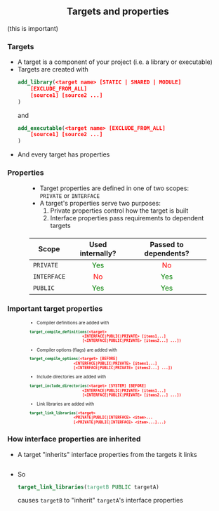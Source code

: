 
<h2 style="text-align: center">Targets and properties</h2>

(this is important) 


### Targets

- A target is a component of your project (i.e. a library or executable)
- Targets are created with
    ```cmake
    add_library(<target name> [STATIC | SHARED | MODULE]
        [EXCLUDE_FROM_ALL]
        [source1] [source2 ...]
    )
    ```
    and
    ```cmake
    add_executable(<target name> [EXCLUDE_FROM_ALL]
        [source1] [source2 ...]
    )
    ```
- And every target has properties


### Properties
<div style="text-align: left; width: 80%; display: block; margin-left: auto; margin-right: auto;">

- Target properties are defined in one of two scopes: `PRIVATE` or `INTERFACE`
- A target's properties serve two purposes:
    1. Private properties control how the target is built
    2. Interface properties pass requirements to dependent targets

<div style="text-align: center; font-size: 0.6em; margin: 20px auto;">

| Scope | Used internally? | Passed to dependents? |
|---|:---:|:---:|
| `PRIVATE` | <span style="color: green;">Yes</span> | <span style="color: red;">No</span> |
| `INTERFACE` | <span style="color: red;">No</span> | <span style="color: green;">Yes</span> |
| `PUBLIC` | <span style="color: green;">Yes</span> | <span style="color: green;">Yes</span> |

</div>
</div>


### Important target properties
<div style="text-align: left; width: 80%; display: block; margin-left: auto; margin-right: auto; font-size: 0.7em;">

- Compiler definitions are added with

```cmake
target_compile_definitions(<target>
                        <INTERFACE|PUBLIC|PRIVATE> [items1...]
                        [<INTERFACE|PUBLIC|PRIVATE> [items2...] ...])
```
- Compiler options (flags) are added with

```cmake
target_compile_options(<target> [BEFORE]
                    <INTERFACE|PUBLIC|PRIVATE> [items1...]
                    [<INTERFACE|PUBLIC|PRIVATE> [items2...] ...])
```
- Include directories are added with

```cmake
target_include_directories(<target> [SYSTEM] [BEFORE]
                        <INTERFACE|PUBLIC|PRIVATE> [items1...]
                        [<INTERFACE|PUBLIC|PRIVATE> [items2...] ...])
```

- Link libraries are added with 

```cmake
target_link_libraries(<target>
                    <PRIVATE|PUBLIC|INTERFACE> <item>...
                    [<PRIVATE|PUBLIC|INTERFACE> <item>...]...)
```
</div>


### How interface properties are inherited
<!-- - Again, a target's interface properties pass suage requirements to dependents -->
- A target "inherits" interface properties from the targets it links
<img class="plain" data-src="images/target_link_libraries-2.png">

- So 
    ```cmake
    target_link_libraries(targetB PUBLIC targetA)
    ```
    causes `targetB` to "inherit" `targetA`'s interface properties